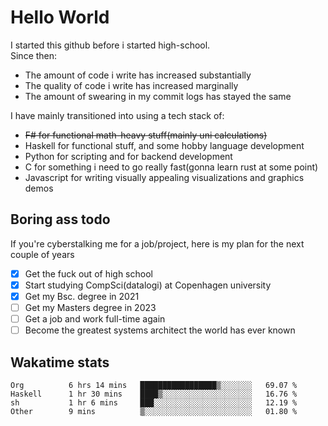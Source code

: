 # Hello World

I started this github before i started high-school.  
Since then:
- The amount of code i write has increased substantially
- The quality of code i write has increased marginally
- The amount of swearing in my commit logs has stayed the same

I have mainly transitioned into using a tech stack of:
- ~~F# for functional math-heavy stuff(mainly uni calculations)~~
- Haskell for functional stuff, and some hobby language development
- Python for scripting and for backend development
- C for something i need to go really fast(gonna learn rust at some point)
- Javascript for writing visually appealing visualizations and graphics demos

## Boring ass todo
If you're cyberstalking me for a job/project, here is my plan for the next couple of years
- [x] Get the fuck out of high school
- [x] Start studying CompSci(datalogi) at Copenhagen university
- [x] Get my Bsc. degree in 2021
- [ ] Get my Masters degree in 2023
- [ ] Get a job and work full-time again
- [ ] Become the greatest systems architect the world has ever known

## Wakatime stats
<!--START_SECTION:waka-->

```text
Org          6 hrs 14 mins   █████████████████▒░░░░░░░   69.07 %
Haskell      1 hr 30 mins    ████▒░░░░░░░░░░░░░░░░░░░░   16.76 %
sh           1 hr 6 mins     ███░░░░░░░░░░░░░░░░░░░░░░   12.19 %
Other        9 mins          ▒░░░░░░░░░░░░░░░░░░░░░░░░   01.80 %
```

<!--END_SECTION:waka-->
